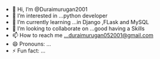 - 👋 Hi, I’m @Duraimurugan2001
- 👀 I’m interested in ...python developer
- 🌱 I’m currently learning ...in Django ,FLask and MySQL
- 💞️ I’m looking to collaborate on ...good having a Skills
- 📫 How to reach me ...duraimurugan052001@gmail.com
- 😄 Pronouns: ...
- ⚡ Fun fact: ...

<!---
Duraimurugan2001/Duraimurugan2001 is a ✨ special ✨ repository because its `README.md` (this file) appears on your GitHub profile.
You can click the Preview link to take a look at your changes.
--->
